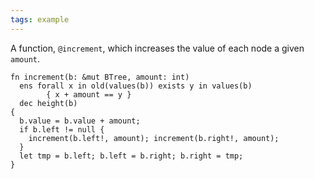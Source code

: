 ```yaml
---
tags: example
---
```


A function, `@increment`, which increases the value of each node a given `amount`.

```{.mist .numberLines offset="45"}
fn increment(b: &mut BTree, amount: int)
  ens forall x in old(values(b)) exists y in values(b)
        { x + amount == y }
  dec height(b)
{
  b.value = b.value + amount;
  if b.left != null {
    increment(b.left!, amount); increment(b.right!, amount);
  }
  let tmp = b.left; b.left = b.right; b.right = tmp;
}
```
